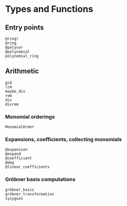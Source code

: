 # Types and Functions

## Entry points

```@docs
@ring!
@ring
@polyvar
@polynomial
polynomial_ring
```

## Arithmetic

```@docs
gcd
lcm
maybe_div
rem
div
divrem
```

### Monomial orderings
```@docs
MonomialOrder
```

### Expansions, coefficients, collecting monomials

```@docs
@expansion
@expand
@coefficient
@deg
@linear_coefficients
```

### Gröbner basis computations

```@docs
gröbner_basis
gröbner_transformation
syzygies
```

